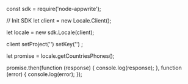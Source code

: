 const sdk = require('node-appwrite');

// Init SDK
let client = new Locale.Client();

let locale = new sdk.Locale(client);

client
    setProject('')
    setKey('')
;

let promise = locale.getCountriesPhones();

promise.then(function (response) {
    console.log(response);
}, function (error) {
    console.log(error);
});